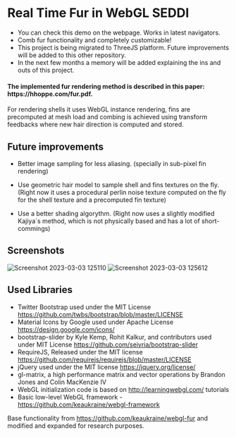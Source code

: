 # Real Time Fur in WebGL SEDDI

* You can check this demo on the webpage. Works in latest navigators.
* Comb fur functionality and completely customizable!
* This project is being migrated to ThreeJS platform. Future improvements will be added to this other repository.
* In the next few months a memory will be added explaining the ins and outs of this project.

<h4>The implemented fur rendering method is described in this paper: https://hhoppe.com/fur.pdf.</h4>

For rendering shells it uses WebGL instance rendering, fins are precomputed at mesh load and combing is achieved using transform feedbacks where new hair direction is computed and stored.



<h2>Future improvements</h2> 

  * Better image sampling for less aliasing. (specially in sub-pixel fin rendering)

  * Use geometric hair model to sample shell and fins textures on the fly. (Right now it uses a procedural perlin noise texture computed on the fly for the shell texture    and a precomputed fin texture)

  * Use a better shading algorythm. (Right now uses a slightly modified Kajiya´s method, which is not physically based and has a lot of short-commings)

<h2>Screenshots</h2>






![Screenshot 2023-03-03 125110](https://user-images.githubusercontent.com/79087129/222713765-d4a107fb-fddd-414e-b368-173d93ea27ec.png)
![Screenshot 2023-03-03 125612](https://user-images.githubusercontent.com/79087129/222714422-a44861be-5b0b-4a80-83a5-c67d1e50476a.png)

## Used Libraries

* Twitter Bootstrap used under the MIT License https://github.com/twbs/bootstrap/blob/master/LICENSE
* Material Icons by Google used under Apache License https://design.google.com/icons/
* bootstrap-slider by Kyle Kemp, Rohit Kalkur, and contributors used under MIT License https://github.com/seiyria/bootstrap-slider
* RequireJS, Released under the  MIT license https://github.com/requirejs/requirejs/blob/master/LICENSE
* jQuery used under the MIT license https://jquery.org/license/
* gl-matrix, a high performance matrix and vector operations by Brandon Jones and Colin MacKenzie IV
* WebGL initialization code is based on http://learningwebgl.com/ tutorials
* Basic low-level WebGL framework - https://github.com/keaukraine/webgl-framework

Base functionality from https://github.com/keaukraine/webgl-fur and modified and expanded for research purposes.
